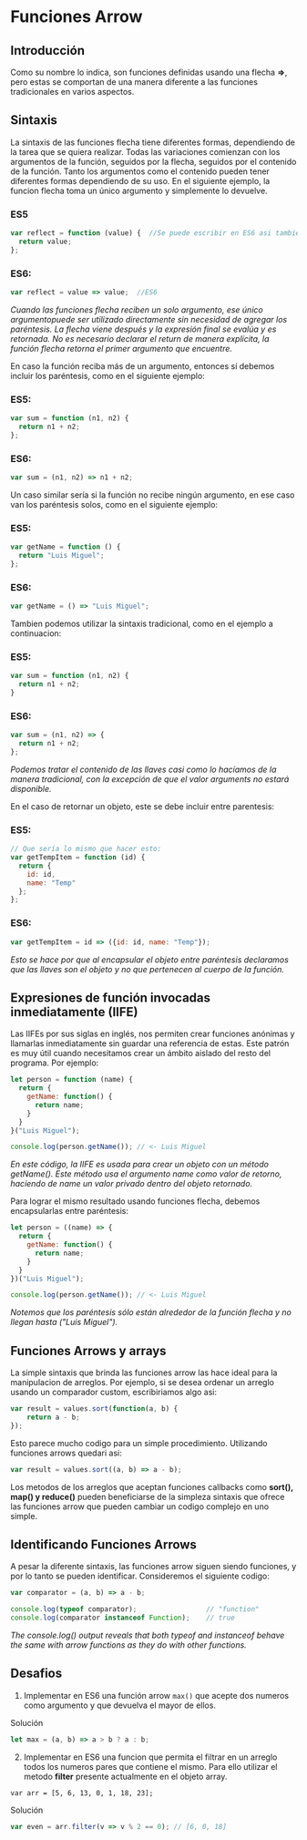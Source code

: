 # Funciones Arrow   

## Introducción   

Como su nombre lo indica, son funciones definidas usando una flecha **=>**, pero estas se comportan de una manera diferente a las funciones tradicionales en varios aspectos.   

## Sintaxis   

La sintaxis de las funciones flecha tiene diferentes formas, dependiendo de la tarea que se quiera realizar. Todas las variaciones comienzan con los argumentos de la función, seguidos por la flecha, seguidos por el contenido de la función. Tanto los argumentos como el contenido pueden tener diferentes formas dependiendo de su uso. En el siguiente ejemplo, la funcion flecha toma un único argumento y simplemente lo devuelve.   

### ES5   

```javascript 
var reflect = function (value) {  //Se puede escribir en ES6 asi tambien
  return value;
};
```   
    
### ES6:
   
```javascript
var reflect = value => value;  //ES6
```
   
*Cuando las funciones flecha reciben un solo argumento, ese único argumentopuede ser utilizado directamente sin necesidad de agregar los paréntesis. La flecha viene después y la expresión final se evalúa y es retornada. No es necesario declarar el return de manera explícita, la función flecha retorna el primer argumento que encuentre.*  
   
En caso la función reciba más de un argumento, entonces sí debemos incluir los paréntesis, como en el siguiente ejemplo:
   
### ES5:

```javascript
var sum = function (n1, n2) {
  return n1 + n2;
};   
```   

### ES6:
   
```javascript
var sum = (n1, n2) => n1 + n2;
```   

Un caso similar sería si la función no recibe ningún argumento, en ese caso van los paréntesis solos, como en el siguiente ejemplo:   
    
   
### ES5:   

```javascript
var getName = function () {
  return "Luis Miguel";
};
```   

### ES6:
   
```javascript
var getName = () => "Luis Miguel";
```   

Tambien podemos utilizar la sintaxis tradicional, como en el ejemplo a continuacion:   
   
### ES5:   
   
```javascript
var sum = function (n1, n2) {
  return n1 + n2;
}
```   
   
### ES6:
   
```javascript
var sum = (n1, n2) => {
  return n1 + n2;
};
```   
   
*Podemos tratar el contenido de las llaves casi como lo hacíamos de la manera tradicional, con la excepción de que el valor arguments no estará disponible.*

En el caso de retornar un objeto, este se debe incluir entre parentesis:   
   
### ES5:
   
```javascript
// Que sería lo mismo que hacer esto:
var getTempItem = function (id) {
  return {
    id: id,
    name: "Temp"
  };
};
```   
   
### ES6:
   
```javascript
var getTempItem = id => ({id: id, name: "Temp"});
```   

*Esto se hace por que al encapsular el objeto entre paréntesis declaramos que las llaves son el objeto y no que pertenecen al cuerpo de la función.*   
   
## Expresiones de función invocadas inmediatamente (IIFE)   
   
Las IIFEs por sus siglas en inglés, nos permiten crear funciones anónimas y llamarlas inmediatamente sin guardar una referencia de estas. Este patrón es muy útil cuando necesitamos crear un ámbito aislado del resto del programa. Por ejemplo:  

```javascript
let person = function (name) {
  return {
    getName: function() {
      return name;
    }
  }
}("Luis Miguel");

console.log(person.getName()); // <- Luis Miguel   
```   

*En este código, la IIFE es usada para crear un objeto con un método getName(). Este método usa el argumento name como valor de retorno, haciendo de name un valor privado dentro del objeto retornado.*   

Para lograr el mismo resultado usando funciones flecha, debemos encapsularlas entre paréntesis:   
   
```javascript
let person = ((name) => {
  return {
    getName: function() {
      return name;
    }
  }
})("Luis Miguel");

console.log(person.getName()); // <- Luis Miguel
```    
   
*Notemos que los paréntesis sólo están alrededor de la función flecha y no llegan hasta ("Luis Miguel").*

## Funciones Arrows y arrays   
   
La simple sintaxis que brinda las funciones arrow las hace ideal para la manipulacion de arreglos. Por ejemplo, si se desea ordenar un arreglo usando un comparador custom, escribiriamos algo asi:   
   
```javascript
var result = values.sort(function(a, b) {
    return a - b;
});
```         
   
Esto parece mucho codigo para un simple procedimiento. Utilizando funciones arrows quedari asi:   
    
```javascript
var result = values.sort((a, b) => a - b);
```        
   
Los metodos de los arreglos que aceptan funciones callbacks como **sort(), map() y reduce()** pueden beneficiarse de la simpleza sintaxis que ofrece las funciones arrow que pueden cambiar un codigo complejo en uno simple.   
   
## Identificando Funciones Arrows   
   
A pesar la diferente sintaxis, las funciones arrow siguen siendo funciones, y por lo tanto se pueden identificar. Consideremos el siguiente codigo:   
   
```javascript
var comparator = (a, b) => a - b;

console.log(typeof comparator);                 // "function"
console.log(comparator instanceof Function);    // true
```   
   
*The console.log() output reveals that both typeof and instanceof behave the same with arrow functions as they do with other functions.*
   
## Desafios   

1. Implementar en ES6 una función arrow `max()` que acepte dos numeros como argumento y que devuelva el mayor de ellos.

Solución   

```javascript
let max = (a, b) => a > b ? a : b;
```   

2. Implementar en ES6 una funcion que permita el filtrar en un arreglo todos los numeros pares que contiene el mismo. Para ello utilizar el metodo **filter** presente actualmente en el objeto array.   
   
`var arr = [5, 6, 13, 0, 1, 18, 23];`   
   
Solución   

```javascript
var even = arr.filter(v => v % 2 == 0); // [6, 0, 18]
```   
